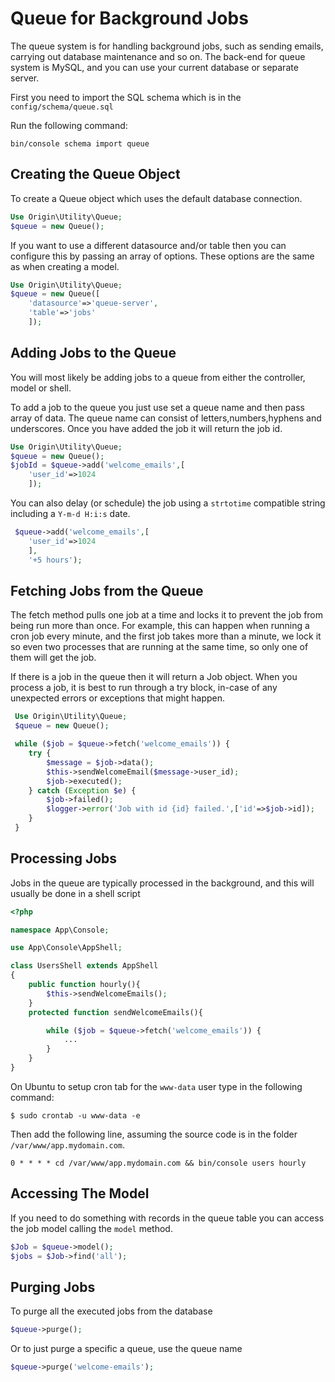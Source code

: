 # Queue for Background Jobs

The queue system is for handling background jobs, such as sending emails, carrying out database maintenance and so on. The back-end for queue system is MySQL, and you can use your current database or separate server. 

First you need to import the SQL schema which is in the `config/schema/queue.sql`

Run the following command:

```linux
bin/console schema import queue
```

## Creating the Queue Object

To create a Queue object which uses the default database connection.

```php
Use Origin\Utility\Queue;
$queue = new Queue();
```

If you want to use a different datasource and/or table then you can configure this by passing an array of
options. These options are the same as when creating a model.

```php
Use Origin\Utility\Queue;
$queue = new Queue([
    'datasource'=>'queue-server',
    'table'=>'jobs'
    ]);
```

## Adding Jobs to the Queue

You will most likely be adding jobs to a queue from either the controller, model or shell. 

To add a job to the queue you just use set a queue name and then pass array of data. The queue name can consist of letters,numbers,hyphens and underscores. Once you have added the job it will return the job id.

```php
Use Origin\Utility\Queue;
$queue = new Queue();
$jobId = $queue->add('welcome_emails',[
    'user_id'=>1024
    ]);
```

You can also delay (or schedule) the job using a `strtotime` compatible string including a `Y-m-d H:i:s` date.

```php
 $queue->add('welcome_emails',[
    'user_id'=>1024
    ],
    '+5 hours');
```

## Fetching Jobs from the Queue

The fetch method pulls one job at a time and locks it to prevent the job from being run more than once. For example, this can happen when running a cron job every minute, and the first job takes more than a minute, we lock it so even two processes that are running at the same time, so only one of them will get the job.

If there is a job in the queue then it will return a Job object. When you process a job, it is best to run through a try block, in-case of any unexpected errors or exceptions that might happen.

```php
 Use Origin\Utility\Queue;
 $queue = new Queue();

 while ($job = $queue->fetch('welcome_emails')) {
    try {
        $message = $job->data();
        $this->sendWelcomeEmail($message->user_id);
        $job->executed();
    } catch (Exception $e) {
        $job->failed();
        $logger->error('Job with id {id} failed.',['id'=>$job->id]);
    }  
 }
```

## Processing Jobs

Jobs in the queue are typically processed in the background, and this will usually be done in a shell script

```php
<?php

namespace App\Console;

use App\Console\AppShell;

class UsersShell extends AppShell
{
    public function hourly(){
        $this->sendWelcomeEmails();
    }
    protected function sendWelcomeEmails(){

        while ($job = $queue->fetch('welcome_emails')) {
            ...
        }
    }
}
```

On Ubuntu to setup cron tab for the `www-data` user type in the following command:

```linux
$ sudo crontab -u www-data -e
```

Then add the following line, assuming the source code is in the folder
`/var/www/app.mydomain.com`.
```
0 * * * * cd /var/www/app.mydomain.com && bin/console users hourly
```

## Accessing The Model

If you need to do something with records in the queue table you can access the job model calling the `model` method.

```php
$Job = $queue->model();
$jobs = $Job->find('all');
```

## Purging Jobs

To purge all the executed jobs from the database

```php
$queue->purge();
```

Or to just purge a specific a queue, use the queue name

```php
$queue->purge('welcome-emails');
```